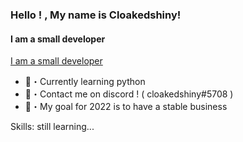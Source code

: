 ### Hello ! , My name is Cloakedshiny!
#### I am a small developer 

[I am a small developer ](https://share.creavite.co/FIfhP1rhOOmBQs4g.gif)

- 📘・Currently learning python
- 🍒・Contact me on discord ! ( cloakedshiny#5708 )
- 📇・My goal for 2022 is to have a stable business


Skills: still learning...






